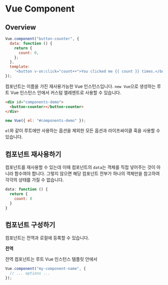 # Vue Component

## Overview

```js
Vue.component("button-counter", {
  data: function () {
    return {
      count: 0,
    };
  },
  template:
    '<button v-on:click="count++">You clicked me {{ count }} times.</button>',
});
```

컴포넌트는 이름을 가진 재사용가능한 Vue 인스턴스입니다. `new Vue`으로 생성하는 루트 Vue 인스턴스 안에서 커스텀 엘레멘트로 사용할 수 있습니다.

```html
<div id="components-demo">
  <button-counter></button-counter>
</div>
```

```js
new Vue({ el: "#components-demo" });
```

`el`와 같이 루트에만 사용하는 옵션을 제외한 모든 옵션과 라이프싸이클 훅을 사용할 수 있습니다.

## 컴포넌트 재사용하기

컴포넌트를 재사용할 수 있는데 이때 컴포넌트의 `data`는 객체를 직접 넣어주는 것이 아니라 함수여야 합니다. 그렇지 않으면 해당 컴포넌트 전부가 하나의 객체만을 참고하여 각각의 상태를 가질 수 없습니다.

```js
data: function () {
  return {
    count: 0
  }
}
```

## 컴포넌트 구성하기

컴포넌트는 전역과 로컬에 등록할 수 있습니다.

**전역**

전역 컴포넌트는 루트 Vue 인스턴스 템플릿 안에서

```js
Vue.component("my-component-name", {
  // ... options ...
});
```
